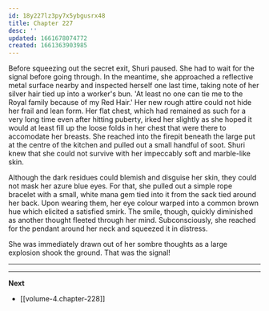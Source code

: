 ```yaml
---
id: 18y227lz3py7x5ybgusrx48
title: Chapter 227
desc: ''
updated: 1661678074772
created: 1661363903985
---
```


Before squeezing out the secret exit, Shuri paused. She had to wait for the signal before going through. In the meantime, she approached a reflective metal surface nearby and inspected herself one last time, taking note of her silver hair tied up into a worker's bun. 'At least no one can tie me to the Royal family because of my Red Hair.' Her new rough attire could not hide her frail and lean form. Her flat chest, which had remained as such for a very long time even after hitting puberty, irked her slightly as she hoped it would at least fill up the loose folds in her chest that were there to accomodate her breasts. She reached into the firepit beneath the large put at the centre of the kitchen and pulled out a small handful of soot. Shuri knew that she could not survive with her impeccably soft and marble-like skin.

Although the dark residues could blemish and disguise her skin, they could not mask her azure blue eyes. For that, she pulled out a simple rope bracelet with a small, white mana gem tied into it from the sack tied around her back. Upon wearing them, her eye colour warped into a common brown hue which elicited a satisfied smirk. The smile, though, quickly diminished as another thought fleeted through her mind. Subconsciously, she reached for the pendant around her neck and squeezed it in distress.

She was immediately drawn out of her sombre thoughts as a large explosion shook the ground. That was the signal!

____



____

**Next**
* [[volume-4.chapter-228]]